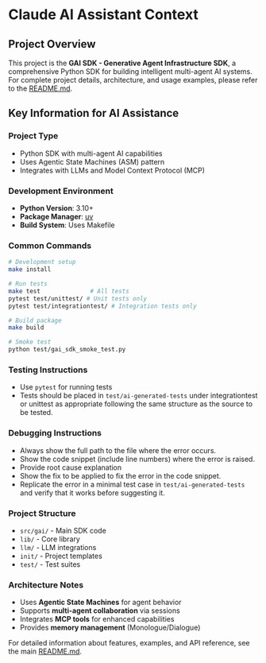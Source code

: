 # Claude AI Assistant Context

## Project Overview

This project is the **GAI SDK - Generative Agent Infrastructure SDK**, a comprehensive Python SDK for building intelligent multi-agent AI systems. For complete project details, architecture, and usage examples, please refer to the [README.md](README.md).

## Key Information for AI Assistance

### Project Type

-   Python SDK with multi-agent AI capabilities
-   Uses Agentic State Machines (ASM) pattern
-   Integrates with LLMs and Model Context Protocol (MCP)

### Development Environment

-   **Python Version**: 3.10+
-   **Package Manager**: [uv](https://github.com/astral-sh/uv)
-   **Build System**: Uses Makefile

### Common Commands

```bash
# Development setup
make install

# Run tests
make test              # All tests
pytest test/unittest/ # Unit tests only
pytest test/integrationtest/ # Integration tests only

# Build package
make build

# Smoke test
python test/gai_sdk_smoke_test.py
```

### Testing Instructions

-   Use `pytest` for running tests
-   Tests should be placed in `test/ai-generated-tests` under integrationtest or unittest as appropriate following the same structure as the source to be tested.

### Debugging Instructions

-   Always show the full path to the file where the error occurs.
-   Show the code snippet (include line numbers) where the error is raised.
-   Provide root cause explanation
-   Show the fix to be applied to fix the error in the code snippet.
-   Replicate the error in a minimal test case in `test/ai-generated-tests` and verify that it works before suggesting it.

### Project Structure

-   `src/gai/` - Main SDK code
-   `lib/` - Core library
-   `llm/` - LLM integrations
-   `init/` - Project templates
-   `test/` - Test suites

### Architecture Notes

-   Uses **Agentic State Machines** for agent behavior
-   Supports **multi-agent collaboration** via sessions
-   Integrates **MCP tools** for enhanced capabilities
-   Provides **memory management** (Monologue/Dialogue)

For detailed information about features, examples, and API reference, see the main [README.md](README.md).
